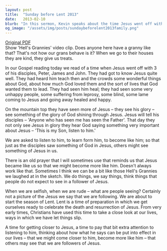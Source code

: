 ```yaml
---
layout: post
title:  "Sunday before Lent 2013"
date:   2013-02-10
blurb: "In this sermon, Kevin speaks about the time Jesus went off with his disciples, Peter, James, and John. He emphasizes the importance of seeing God in Jesus and how others might see Jesus in us. He also prepares the congregation for the upcoming season of Lent, a time for self-reflection and getting closer to Jesus."
og_image: "/assets/img/posts/sundaybeforelent2013family.png"
---
```

[Original PDF](/assets/pdf/sundaybeforelent2013family.pdf)    
Show 'Hell's Grannies' video clip. Does anyone here have a granny like that? That's not how our grans behave is it? When we go to their houses they are kind, they give us treats.

In our Gospel reading today we read of a time when Jesus went off with 3 of his disciples, Peter, James and John. They had got to know Jesus quite well. They had heard him teach then and the crowds some wonderful things about God, about how much God loved them and the sort of lives that God wanted them to lead. They had seen him heal; they had seen some very unhappy people, some suffering from leprosy, some blind, some lame coming to Jesus and going away healed and happy.

On the mountain top they have seen more of Jesus – they see his glory – see something of the glory of God shining through Jesus. Jesus will tell his disciples – 'Anyone who has seen me has seen the Father'. That day they not only see Jesus in glory they hear God saying something very important about Jesus – 'This is my Son, listen to him.'

We are asked to listen to him, to learn form him, to become like him; so that just as the disciples saw something of God in Jesus, others might see something of Jesus in us.

There is an old prayer that I will sometimes use that reminds us that Jesus became like us so that we might become more like him. Doesn't always work like that. Sometimes I think we can be a bit like those Hell's Grannies we laughed at in the sketch. We do things, we say things, think things that people do not expect to see in a follower of Jesus.

When we are selfish, when we are rude – what are people seeing? Certainly not a picture of the Jesus we say that we are following. We are about to start the season of Lent. Lent is a time of preparation in which we get ourselves ready to celebrate the death and resurrection of Jesus. From very early times, Christians have used this time to take a close look at our lives, ways in which we have let things slip.

A time for getting closer to Jesus, a time to pay that bit extra attention to listening to him, thinking about how what he says can be put into effect in our lives – that we might come closer to him, become more like him – that others may see that we are followers of Jesus.
